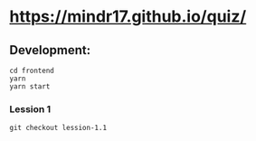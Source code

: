 # https://mindr17.github.io/quiz/

## Development:

```
cd frontend
yarn
yarn start
```

### Lession 1
```
git checkout lession-1.1
```
